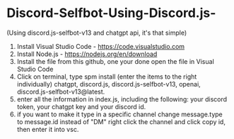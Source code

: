 # Discord-Selfbot-Using-Discord.js-
(Using discord.js-selfbot-v13 and chatgpt api, it's that simple)

1. Install Visual Studio Code - https://code.visualstudio.com
2. Install Node.js - https://nodejs.org/en/download
3. Install the file from this github, one your done open the file in Visual Studio Code
4. Click on terminal, type spm install (enter the items to the right individually) chatgpt, discord.js, discord.js-selfbot-v13, openai, discord.js-selfbot-v13@latest.
5. enter all the information in index.js, including the following: your discord token, your chatgpt key and your discord id.
6. if you want to make it type in a specific channel change message.type to message.id instead of "DM" right click the channel and click copy id, then enter it into vsc.

